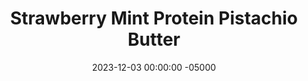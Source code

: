 ---
layout: post
title:  "Strawberry Mint Protein Pistachio Butter"
date:   2023-12-03 00:00:00 -05000
categories: 
- Recipes
- Sweet Spreads
permalink: /recipes/straw-mint
image: /assets/Food/Sweet Spreads/Flavored Nut Butters/flavored-pb-straw-mint.jpg
ing: strawmint-ing
facts: strawmint-facts
Prep: 10
Rest: 
Cook: 
Source1: 
Source2: 
whisk: https://s.samsungfood.com/ojODH
tags: 
- nut butter
- peanut butter
- almond butter
- pistachio butter
- blend
- natural nut butter
- creamy
- chunky
- fruity
- protein
- whey
- spread
- sandwich
- mint extract
- peppermint
- berry
- berries
- strawberry
Description: I love myself a classic natural nut butter, but sometimes I like to mix it up with various different flavors. It's sweet but sugar free, healthy, and lower in fat, since some of the nuts are replaced with fruit or other ingredients. I've also added a scoop of protein powder to add some more protein, since there is proportionally less nuts than regular nut butter.
Instructions: 
- In a food processor, blend together the nuts until a smooth nut butter is formed. Scrape down the sides every minute or so. This should take about 5-10 minutes<br><br>

- Then, choose your flavor, and blend in the rest of the ingredients with the salt (optional, depending on the saltiness of your nuts), sweetener (liquid monk fruit or stevia), and protein powder (unflavored whey)<br><br>

- Strawberry Mint - use pistachios as your nut, along with 4 oz (113 g) strawberries, 2 tbsp (30 g) unsweetened applesauce, and a drop of mint extract (doesn't register in the food database for some reason, so it's not included in the ingredient's list above.  Sorry).  Be very careful with the mint extract, you only need a tiny bit<br><br>

- For my other flavored nut butters, check out the links below<br><br>
- <a href="cran-almond">Cranberry Protein Almond Butter</a><br>
- <a href="choc-pb">Chocolate Banana Protien Peanut Butter</a><br>
---